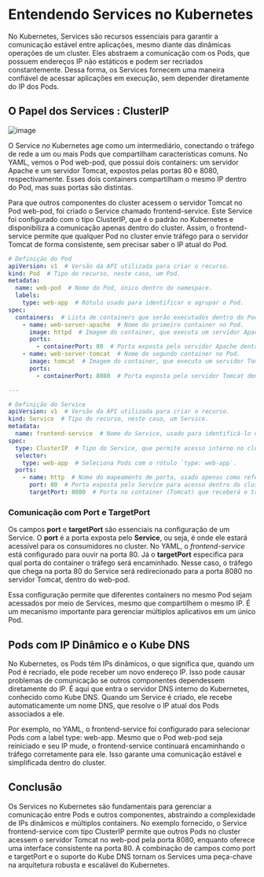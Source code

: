 # Entendendo Services no Kubernetes

No Kubernetes, Services são recursos essenciais para garantir a comunicação estável entre aplicações, mesmo diante das dinâmicas operações de um cluster. 
Eles abstraem a comunicação com os Pods, que possuem endereços IP não estáticos e podem ser recriados constantemente. 
Dessa forma, os Services fornecem uma maneira confiável de acessar aplicações em execução, sem depender diretamente do IP dos Pods.

## O Papel dos Services : ClusterIP
![image](https://github.com/user-attachments/assets/d7893e1c-4378-4c7e-b145-4ec4f6e2c583)

O Service no Kubernetes age como um intermediário, conectando o tráfego de rede a um ou mais Pods que compartilham características comuns. 
No YAML, vemos o Pod web-pod, que possui dois containers: um servidor Apache e um servidor Tomcat, expostos pelas portas 80 e 8080, respectivamente. 
Esses dois containers compartilham o mesmo IP dentro do Pod, mas suas portas são distintas.

Para que outros componentes do cluster acessem o servidor Tomcat no Pod web-pod, foi criado o Service chamado frontend-service. 
Este Service foi configurado com o tipo ClusterIP, que é o padrão no Kubernetes e disponibiliza a comunicação apenas dentro do cluster. 
Assim, o frontend-service permite que qualquer Pod no cluster envie tráfego para o servidor Tomcat de forma consistente, sem precisar saber o IP atual do Pod.

```yaml
# Definição do Pod
apiVersion: v1  # Versão da API utilizada para criar o recurso.
kind: Pod  # Tipo do recurso, neste caso, um Pod.
metadata:
  name: web-pod  # Nome do Pod, único dentro do namespace.
  labels:
    type: web-app  # Rótulo usado para identificar e agrupar o Pod.
spec:
  containers:  # Lista de containers que serão executados dentro do Pod.
    - name: web-server-apache  # Nome do primeiro container no Pod.
      image: httpd  # Imagem do container, que executa um servidor Apache.
      ports:
        - containerPort: 80  # Porta exposta pelo servidor Apache dentro do container.
    - name: web-server-tomcat  # Nome do segundo container no Pod.
      image: tomcat  # Imagem do container, que executa um servidor Tomcat.
      ports:
        - containerPort: 8080  # Porta exposta pelo servidor Tomcat dentro do container.

---

# Definição do Service
apiVersion: v1  # Versão da API utilizada para criar o recurso.
kind: Service  # Tipo do recurso, neste caso, um Service.
metadata:
  name: frontend-service  # Nome do Service, usado para identificá-lo dentro do namespace.
spec:
  type: ClusterIP  # Tipo do Service, que permite acesso interno no cluster.
  selector:
    type: web-app  # Seleciona Pods com o rótulo `type: web-app`.
  ports:
    - name: http  # Nome do mapeamento de porta, usado apenas como referência.
      port: 80  # Porta exposta pelo Service para acesso dentro do cluster.
      targetPort: 8080  # Porta no container (Tomcat) que receberá o tráfego encaminhado pelo Service.
```



### Comunicação com Port e TargetPort

Os campos **port** e **targetPort** são essenciais na configuração de um Service. 
O **port** é a porta exposta pelo **Service**, ou seja, é onde ele estará acessível para os consumidores no cluster. 
No YAML, o *frontend-service* está configurado para ouvir na porta 80. 
Já o **targetPort** especifica para qual porta do container o tráfego será encaminhado. 
Nesse caso, o tráfego que chega na porta 80 do Service será redirecionado para a porta 8080 no servidor Tomcat, dentro do web-pod.

Essa configuração permite que diferentes containers no mesmo Pod sejam acessados por meio de Services, mesmo que compartilhem o mesmo IP. 
É um mecanismo importante para gerenciar múltiplos aplicativos em um único Pod.

## Pods com IP Dinâmico e o Kube DNS

No Kubernetes, os Pods têm IPs dinâmicos, o que significa que, quando um Pod é recriado, ele pode receber um novo endereço IP. Isso pode causar problemas de comunicação se outros componentes dependessem diretamente do IP. É aqui que entra o servidor DNS interno do Kubernetes, conhecido como Kube DNS. Quando um Service é criado, ele recebe automaticamente um nome DNS, que resolve o IP atual dos Pods associados a ele.

Por exemplo, no YAML, o frontend-service foi configurado para selecionar Pods com a label type: web-app. Mesmo que o Pod web-pod seja reiniciado e seu IP mude, o frontend-service continuará encaminhando o tráfego corretamente para ele. Isso garante uma comunicação estável e simplificada dentro do cluster.

## Conclusão

Os Services no Kubernetes são fundamentais para gerenciar a comunicação entre Pods e outros componentes, abstraindo a complexidade de IPs dinâmicos e múltiplos containers. No exemplo fornecido, o Service frontend-service com tipo ClusterIP permite que outros Pods no cluster acessem o servidor Tomcat no web-pod pela porta 8080, enquanto oferece uma interface consistente na porta 80. A combinação de campos como port e targetPort e o suporte do Kube DNS tornam os Services uma peça-chave na arquitetura robusta e escalável do Kubernetes.
